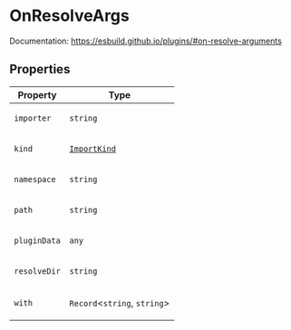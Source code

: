 # OnResolveArgs

Documentation: https://esbuild.github.io/plugins/#on-resolve-arguments

## Properties

<table>
<thead>
<tr>
<th>Property</th>
<th>Type</th>
</tr>
</thead>
<tbody>
<tr>
<td>

<a id="importer"></a> `importer`

</td>
<td>

`string`

</td>
</tr>
<tr>
<td>

<a id="kind"></a> `kind`

</td>
<td>

[`ImportKind`](../type-aliases/ImportKind.md)

</td>
</tr>
<tr>
<td>

<a id="namespace"></a> `namespace`

</td>
<td>

`string`

</td>
</tr>
<tr>
<td>

<a id="path"></a> `path`

</td>
<td>

`string`

</td>
</tr>
<tr>
<td>

<a id="plugindata"></a> `pluginData`

</td>
<td>

`any`

</td>
</tr>
<tr>
<td>

<a id="resolvedir"></a> `resolveDir`

</td>
<td>

`string`

</td>
</tr>
<tr>
<td>

<a id="with"></a> `with`

</td>
<td>

`Record`\<`string`, `string`\>

</td>
</tr>
</tbody>
</table>
